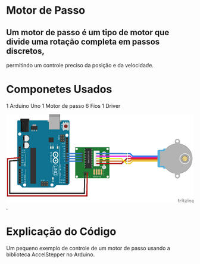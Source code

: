 # Motor de Passo
## Um motor de passo é um tipo de motor que divide uma rotação completa em passos discretos,
permitindo um controle preciso da posição e da velocidade. 

# Componetes Usados
1 Arduino Uno
1 Motor de passo
6 Fios
1 Driver

![circuito](motor-de-passo-arduino-img4.png).

# Explicação do Código
Um pequeno exemplo de controle de um motor de passo usando a biblioteca AccelStepper no Arduino.
